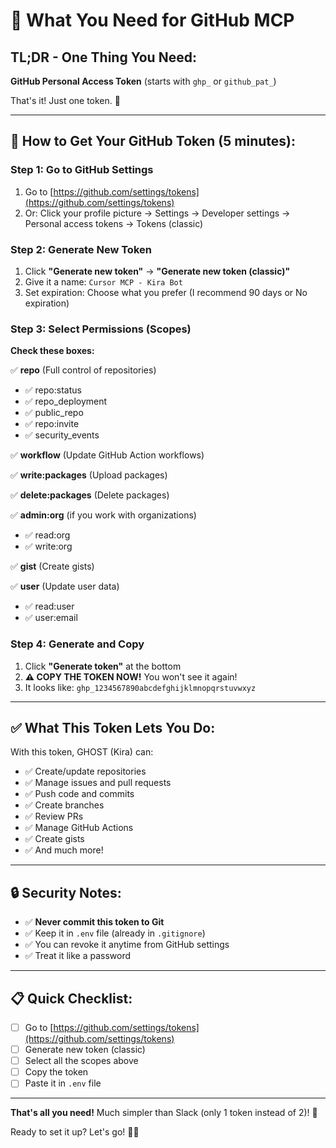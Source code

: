 # 🎯 What You Need for GitHub MCP

## TL;DR - One Thing You Need:

**GitHub Personal Access Token** (starts with `ghp_` or `github_pat_`)

That's it! Just one token. 🎉

---

## 📝 How to Get Your GitHub Token (5 minutes):

### Step 1: Go to GitHub Settings
1. Go to [https://github.com/settings/tokens](https://github.com/settings/tokens)
2. Or: Click your profile picture → Settings → Developer settings → Personal access tokens → Tokens (classic)

### Step 2: Generate New Token
1. Click **"Generate new token"** → **"Generate new token (classic)"**
2. Give it a name: `Cursor MCP - Kira Bot`
3. Set expiration: Choose what you prefer (I recommend 90 days or No expiration)

### Step 3: Select Permissions (Scopes)

**Check these boxes:**

✅ **repo** (Full control of repositories)
- ✅ repo:status
- ✅ repo_deployment  
- ✅ public_repo
- ✅ repo:invite
- ✅ security_events

✅ **workflow** (Update GitHub Action workflows)

✅ **write:packages** (Upload packages)

✅ **delete:packages** (Delete packages)

✅ **admin:org** (if you work with organizations)
- ✅ read:org
- ✅ write:org

✅ **gist** (Create gists)

✅ **user** (Update user data)
- ✅ read:user
- ✅ user:email

### Step 4: Generate and Copy
1. Click **"Generate token"** at the bottom
2. **⚠️ COPY THE TOKEN NOW!** You won't see it again!
3. It looks like: `ghp_1234567890abcdefghijklmnopqrstuvwxyz`

---

## ✅ What This Token Lets You Do:

With this token, GHOST (Kira) can:
- ✅ Create/update repositories
- ✅ Manage issues and pull requests
- ✅ Push code and commits
- ✅ Create branches
- ✅ Review PRs
- ✅ Manage GitHub Actions
- ✅ Create gists
- ✅ And much more!

---

## 🔒 Security Notes:

- ✅ **Never commit this token to Git**
- ✅ Keep it in `.env` file (already in `.gitignore`)
- ✅ You can revoke it anytime from GitHub settings
- ✅ Treat it like a password

---

## 📋 Quick Checklist:

- [ ] Go to [https://github.com/settings/tokens](https://github.com/settings/tokens)
- [ ] Generate new token (classic)
- [ ] Select all the scopes above
- [ ] Copy the token
- [ ] Paste it in `.env` file

---

**That's all you need!** Much simpler than Slack (only 1 token instead of 2)! 🎉

Ready to set it up? Let's go! 👻✨

